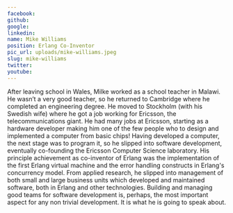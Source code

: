 ```yaml
---
facebook: 
github: 
google: 
linkedin: 
name: Mike Williams
position: Erlang Co-Inventor
pic_url: uploads/mike-williams.jpeg
slug: mike-williams
twitter: 
youtube: 
---
```

After leaving school in Wales, Milke worked as a school teacher in Malawi. He wasn’t a very good teacher, so he returned to Cambridge where he completed an engineering degree. He moved to Stockholm (with his Swedish wife) where he got a job working for Ericsson, the telecommunications giant. He had many jobs at Ericsson, starting as a hardware developer making him one of the few people who to design and implemented a computer from basic chips! Having developed a computer, the next stage was to program it, so he slipped into software development, eventually co-founding the Ericsson Computer Science laboratory.  His principle achievement as co-inventor of Erlang was the implementation of the first Erlang virtual machine and the error handling constructs in Erlang's concurrency model. From applied research, he slipped into management of both small and large business units which developed and maintained software, both in Erlang and other technologies. Building and managing good teams for software development is, perhaps, the most important aspect for any non trivial development. It is what he is going to speak about.
